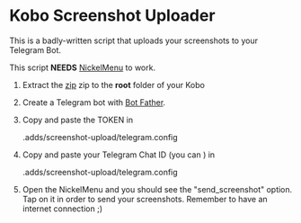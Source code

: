 # Kobo Screenshot Uploader

This is a badly-written script that uploads your screenshots to your Telegram Bot.

This script **NEEDS**  [NickelMenu](https://github.com/pgaskin/NickelMenu) to work.

1. Extract the [zip](https://github.com/luke-gto/kobo-screenshot-uploader/releases/) zip to the **root** folder of your Kobo

2. Create a Telegram bot with [Bot Father](https://t.me/BotFather).

3. Copy and paste  the TOKEN in 

	.adds/screenshot-upload/telegram.config
	
4. Copy and paste your Telegram Chat ID (you can ) in 

	.adds/screenshot-upload/telegram.config
	
5. Open the NickelMenu and you should see the "send_screenshot" option. Tap on it in order to send your screenshots. Remember to have an internet connection ;) 

